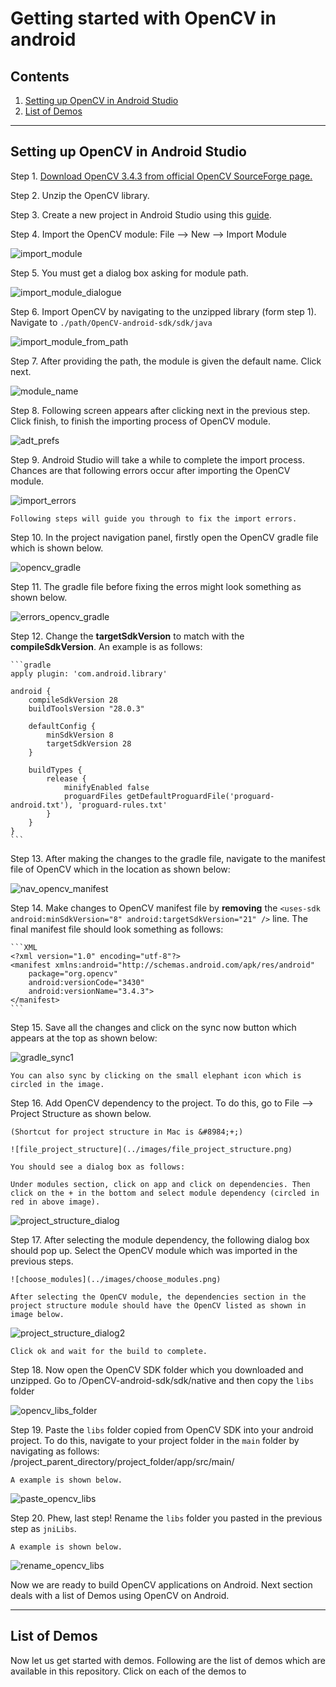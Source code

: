 # Getting started with OpenCV in android

## Contents

1. [Setting up OpenCV in Android Studio](#setting-up-opencv-in-android-studio)
2. [List of Demos](#list-of-demos)

---

## Setting up OpenCV in Android Studio

Step 1. [Download OpenCV 3.4.3 from official OpenCV SourceForge page.](https://sourceforge.net/projects/opencvlibrary/files/opencv-android/)

Step 2. Unzip the OpenCV library.

Step 3. Create a new project in Android Studio using this [guide](../README.MD).

Step 4. Import the OpenCV module: File --> New --> Import Module

![import_module](../images/import_module.png)

Step 5. You must get a dialog box asking for module path.

![import_module_dialogue](../images/import_module_dialogue.png)

Step 6. Import OpenCV by navigating to the unzipped library (form step 1).
    Navigate to `./path/OpenCV-android-sdk/sdk/java`

![import_module_from_path](../images/import_module_from_path.png)

Step 7. After providing the path, the module is given the default name. Click next.

![module_name](../images/module_name.png)

Step 8. Following screen appears after clicking next in the previous step. Click finish, to finish the importing process of OpenCV module.

![adt_prefs](../images/adt_prefs.png)

Step 9. Android Studio will take a while to complete the import process. Chances are that following errors occur after importing the OpenCV module.

![import_errors](../images/import_errors.png)

    Following steps will guide you through to fix the import errors.

Step 10. In the project navigation panel, firstly open the OpenCV gradle file which is shown below.

![opencv_gradle](../images/opencv_gradle.png)

Step 11. The gradle file before fixing the erros might look something as shown below.

![errors_opencv_gradle](../images/errors_opencv_gradle.png)

Step 12. Change the **targetSdkVersion** to match with the **compileSdkVersion**. An example is as follows:

    ```gradle
    apply plugin: 'com.android.library'

    android {
        compileSdkVersion 28
        buildToolsVersion "28.0.3"

        defaultConfig {
            minSdkVersion 8
            targetSdkVersion 28
        }

        buildTypes {
            release {
                minifyEnabled false
                proguardFiles getDefaultProguardFile('proguard-android.txt'), 'proguard-rules.txt'
            }
        }
    }
    ```

Step 13. After making the changes to the gradle file, navigate to the manifest file of OpenCV which in the location as shown below:

![nav_opencv_manifest](../images/nav_opencv_manifest.png)

Step 14. Make changes to OpenCV manifest file by **removing** the `<uses-sdk android:minSdkVersion="8" android:targetSdkVersion="21" />` line. The final manifest file should look something as follows:

    ```XML
    <?xml version="1.0" encoding="utf-8"?>
    <manifest xmlns:android="http://schemas.android.com/apk/res/android"
        package="org.opencv"
        android:versionCode="3430"
        android:versionName="3.4.3">
    </manifest>
    ```

Step 15. Save all the changes and click on the sync now button which appears at the top as shown below:

![gradle_sync1](../images/gradle_sync.png)

    You can also sync by clicking on the small elephant icon which is circled in the image.

Step 16. Add OpenCV dependency to the project. To do this, go to File --> Project Structure as shown below.

    (Shortcut for project structure in Mac is &#8984;+;)

    ![file_project_structure](../images/file_project_structure.png)

    You should see a dialog box as follows:

    Under modules section, click on app and click on dependencies. Then click on the + in the bottom and select module dependency (circled in red in above image).

![project_structure_dialog](../images/project_structure_dialog.png)

Step 17. After selecting the module dependency, the following dialog box should pop up. Select the OpenCV module which was imported in the previous steps.

    ![choose_modules](../images/choose_modules.png)

    After selecting the OpenCV module, the dependencies section in the project structure module should have the OpenCV listed as shown in image below.

![project_structure_dialog2](../images/project_structure_dialog2.png)

    Click ok and wait for the build to complete.

Step 18. Now open the OpenCV SDK folder which you downloaded and unzipped. Go to /OpenCV-android-sdk/sdk/native and then copy the `libs` folder

![opencv_libs_folder](../images/opencv_libs_folder.png)

Step 19. Paste the `libs` folder copied from OpenCV SDK into your android project. To do this, navigate to your project folder in the `main` folder by navigating as follows: /project_parent_directory/project_folder/app/src/main/

    A example is shown below.

![paste_opencv_libs](../images/paste_opencv_libs.png)

Step 20. Phew, last step! Rename the `libs` folder you pasted in the previous step as `jniLibs`.

    A example is shown below.

![rename_opencv_libs](../images/rename_opencv_libs.png)

Now we are ready to build OpenCV applications on Android. Next section deals with a list of Demos using OpenCV on Android.

---

## List of Demos

Now let us get started with demos. Following are the list of demos which are available in this repository. Click on each of the demos to
